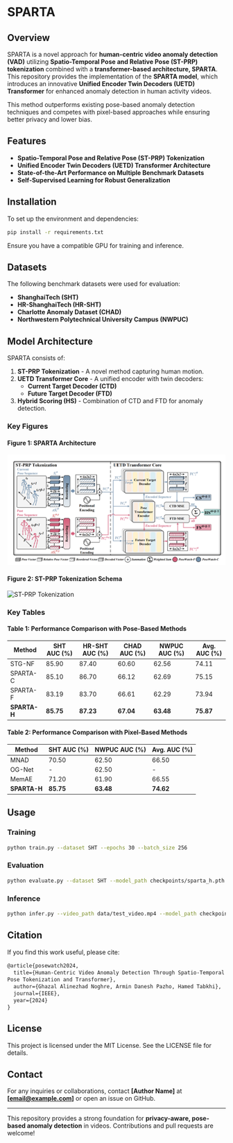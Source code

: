 # SPARTA

## Overview

SPARTA is a novel approach for **human-centric video anomaly detection (VAD)** utilizing **Spatio-Temporal Pose and Relative Pose (ST-PRP) tokenization** combined with a **transformer-based architecture, SPARTA**. This repository provides the implementation of the **SPARTA model**, which introduces an innovative **Unified Encoder Twin Decoders (UETD) Transformer** for enhanced anomaly detection in human activity videos.

This method outperforms existing pose-based anomaly detection techniques and competes with pixel-based approaches while ensuring better privacy and lower bias.

## Features
- **Spatio-Temporal Pose and Relative Pose (ST-PRP) Tokenization**
- **Unified Encoder Twin Decoders (UETD) Transformer Architecture**
- **State-of-the-Art Performance on Multiple Benchmark Datasets**
- **Self-Supervised Learning for Robust Generalization**

## Installation
To set up the environment and dependencies:
```bash
pip install -r requirements.txt
```
Ensure you have a compatible GPU for training and inference.

## Datasets
The following benchmark datasets were used for evaluation:
- **ShanghaiTech (SHT)**
- **HR-ShanghaiTech (HR-SHT)**
- **Charlotte Anomaly Dataset (CHAD)**
- **Northwestern Polytechnical University Campus (NWPUC)**

## Model Architecture
SPARTA consists of:
1. **ST-PRP Tokenization** - A novel method capturing human motion.
2. **UETD Transformer Core** - A unified encoder with twin decoders:
   - **Current Target Decoder (CTD)**
   - **Future Target Decoder (FTD)**
3. **Hybrid Scoring (HS)** - Combination of CTD and FTD for anomaly detection.

### Key Figures
#### Figure 1: SPARTA Architecture
![SPARTA Architecture](figs/SPARTA.png)

#### Figure 2: ST-PRP Tokenization Schema
![ST-PRP Tokenization](figs/tokenization.png)

### Key Tables
#### Table 1: Performance Comparison with Pose-Based Methods
| Method | SHT AUC (%) | HR-SHT AUC (%) | CHAD AUC (%) | NWPUC AUC (%) | Avg. AUC (%) |
|--------|------------|---------------|-------------|-------------|-------------|
| STG-NF | 85.90 | 87.40 | 60.60 | 62.56 | 74.11 |
| SPARTA-C | 85.10 | 86.70 | 66.12 | 62.69 | 75.15 |
| SPARTA-F | 83.19 | 83.70 | 66.61 | 62.29 | 73.94 |
| **SPARTA-H** | **85.75** | **87.23** | **67.04** | **63.48** | **75.87** |

#### Table 2: Performance Comparison with Pixel-Based Methods
| Method | SHT AUC (%) | NWPUC AUC (%) | Avg. AUC (%) |
|--------|------------|-------------|-------------|
| MNAD | 70.50 | 62.50 | 66.50 |
| OG-Net | - | 62.50 | - |
| MemAE | 71.20 | 61.90 | 66.55 |
| **SPARTA-H** | **85.75** | **63.48** | **74.62** |

## Usage
### Training
```bash
python train.py --dataset SHT --epochs 30 --batch_size 256
```
### Evaluation
```bash
python evaluate.py --dataset SHT --model_path checkpoints/sparta_h.pth
```
### Inference
```bash
python infer.py --video_path data/test_video.mp4 --model_path checkpoints/sparta_h.pth
```

## Citation
If you find this work useful, please cite:
```
@article{posewatch2024,
  title={Human-Centric Video Anomaly Detection Through Spatio-Temporal Pose Tokenization and Transformer},
  author={Ghazal Alinezhad Noghre, Armin Danesh Pazho, Hamed Tabkhi},
  journal={IEEE},
  year={2024}
}
```

## License
This project is licensed under the MIT License. See the LICENSE file for details.

## Contact
For any inquiries or collaborations, contact **[Author Name]** at **[email@example.com]** or open an issue on GitHub.

---
This repository provides a strong foundation for **privacy-aware, pose-based anomaly detection** in videos. Contributions and pull requests are welcome!

